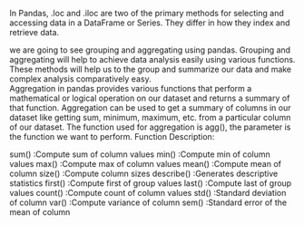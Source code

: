 In Pandas, .loc and .iloc are two of the primary methods for selecting and accessing data in a DataFrame or Series. They differ in how they index and retrieve data.

we are going to see grouping and aggregating using pandas. Grouping and aggregating will help to achieve data analysis easily using various functions. These methods will help us to the group and summarize our data and make complex analysis comparatively easy.  
 Aggregation in pandas provides various functions that perform a mathematical or logical operation on our dataset and returns a summary of that function. Aggregation can be used to get a summary of columns in our dataset like getting sum, minimum, maximum, etc. from a particular column of our dataset. The function used for aggregation is agg(), the parameter is the function we want to perform.
  Function Description:


sum()         :Compute sum of column values
min()          :Compute min of column values
max()         :Compute max of column values
mean()       :Compute mean of column
size()          :Compute column sizes
describe()  :Generates descriptive statistics
first()          :Compute first of group values
last()          :Compute last of group values
count()       :Compute count of column values
std()           :Standard deviation of column
var()           :Compute variance of column
sem()         :Standard error of the mean of column
